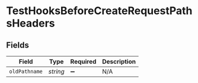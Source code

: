 # TestHooksBeforeCreateRequestPathsHeaders


## Fields

| Field              | Type               | Required           | Description        |
| ------------------ | ------------------ | ------------------ | ------------------ |
| `oldPathname`      | *string*           | :heavy_minus_sign: | N/A                |